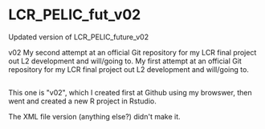 # LCR_PELIC_fut_v02
Updated version of LCR_PELIC_future_v02

v02 My second attempt at an official Git repository for my LCR final project out L2 development and will/going to.
My first attempt at an official Git repository for my LCR final project out L2 development and will/going to.  

##
This one is "v02", which I created first at Github using my browswer, then went and created a new R project in Rstudio.


The XML file version (anything else?) didn't make it.